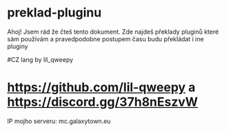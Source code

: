 # preklad-pluginu

Ahoj!
Jsem rád že čteš tento dokument.
Zde najdeš překlady pluginů které sám používám a pravedpodobne postupem času budu překládat i ine pluginy

#CZ lang by lil_qweepy
# https://github.com/lil-qweepy a https://discord.gg/37h8nEszvW
IP mojho serveru: mc.galaxytown.eu